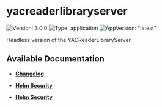 # yacreaderlibraryserver

![Version: 3.0.0](https://img.shields.io/badge/Version-3.0.0-informational?style=flat-square) ![Type: application](https://img.shields.io/badge/Type-application-informational?style=flat-square) ![AppVersion: "latest"](https://img.shields.io/badge/AppVersion-"latest"-informational?style=flat-square)

Headless version of the YACReaderLibraryServer.

## Available Documentation

- [**Changelog**](CHANGELOG)

- [**Helm Security**](container-security)

- [**Helm Security**](helm-security)

